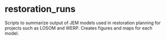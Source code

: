 # restoration_runs

Scripts to summarize output of JEM models used in restoration planning for projects such as LOSOM and WERP. Creates figures and maps for each model.